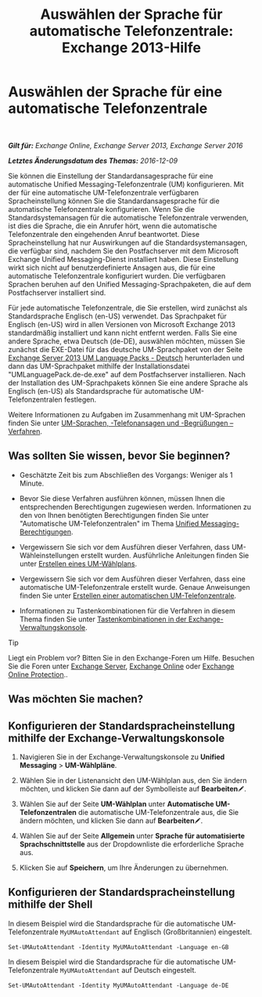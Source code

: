 ﻿---
title: 'Auswählen der Sprache für automatische Telefonzentrale: Exchange 2013-Hilfe'
TOCTitle: Auswählen der Sprache für eine automatische Telefonzentrale
ms:assetid: 3a1c1ec0-c726-41fb-a294-59faab205609
ms:mtpsurl: https://technet.microsoft.com/de-de/library/Aa997306(v=EXCHG.150)
ms:contentKeyID: 50554773
ms.date: 04/24/2018
mtps_version: v=EXCHG.150
ms.translationtype: HT
---

# Auswählen der Sprache für eine automatische Telefonzentrale

 

_**Gilt für:** Exchange Online, Exchange Server 2013, Exchange Server 2016_

_**Letztes Änderungsdatum des Themas:** 2016-12-09_

Sie können die Einstellung der Standardansagesprache für eine automatische Unified Messaging-Telefonzentrale (UM) konfigurieren. Mit der für eine automatische UM-Telefonzentrale verfügbaren Spracheinstellung können Sie die Standardansagesprache für die automatische Telefonzentrale konfigurieren. Wenn Sie die Standardsystemansagen für die automatische Telefonzentrale verwenden, ist dies die Sprache, die ein Anrufer hört, wenn die automatische Telefonzentrale den eingehenden Anruf beantwortet. Diese Spracheinstellung hat nur Auswirkungen auf die Standardsystemansagen, die verfügbar sind, nachdem Sie den Postfachserver mit dem Microsoft Exchange Unified Messaging-Dienst installiert haben. Diese Einstellung wirkt sich nicht auf benutzerdefinierte Ansagen aus, die für eine automatische Telefonzentrale konfiguriert wurden. Die verfügbaren Sprachen beruhen auf den Unified Messaging-Sprachpaketen, die auf dem Postfachserver installiert sind.

Für jede automatische Telefonzentrale, die Sie erstellen, wird zunächst als Standardsprache Englisch (en-US) verwendet. Das Sprachpaket für Englisch (en-US) wird in allen Versionen von Microsoft Exchange 2013 standardmäßig installiert und kann nicht entfernt werden. Falls Sie eine andere Sprache, etwa Deutsch (de-DE), auswählen möchten, müssen Sie zunächst die EXE-Datei für das deutsche UM-Sprachpaket von der Seite [Exchange Server 2013 UM Language Packs - Deutsch](https://go.microsoft.com/fwlink/?linkid=266542) herunterladen und dann das UM-Sprachpaket mithilfe der Installationsdatei "UMLanguagePack.de-de.exe" auf dem Postfachserver installieren. Nach der Installation des UM-Sprachpakets können Sie eine andere Sprache als Englisch (en-US) als Standardsprache für automatische UM-Telefonzentralen festlegen.

Weitere Informationen zu Aufgaben im Zusammenhang mit UM-Sprachen finden Sie unter [UM-Sprachen, -Telefonansagen und -Begrüßungen – Verfahren](um-languages-prompts-and-greetings-procedures-exchange-2013-help.md).

## Was sollten Sie wissen, bevor Sie beginnen?

  - Geschätzte Zeit bis zum Abschließen des Vorgangs: Weniger als 1 Minute.

  - Bevor Sie diese Verfahren ausführen können, müssen Ihnen die entsprechenden Berechtigungen zugewiesen werden. Informationen zu den von Ihnen benötigten Berechtigungen finden Sie unter "Automatische UM-Telefonzentralen" im Thema [Unified Messaging-Berechtigungen](unified-messaging-permissions-exchange-2013-help.md).

  - Vergewissern Sie sich vor dem Ausführen dieser Verfahren, dass UM-Wähleinstellungen erstellt wurden. Ausführliche Anleitungen finden Sie unter [Erstellen eines UM-Wählplans](https://review.docs.microsoft.com/de-de/exchange/voice-mail-unified-messaging/connect-voice-mail-system/create-um-dial-plan).

  - Vergewissern Sie sich vor dem Ausführen dieser Verfahren, dass eine automatische UM-Telefonzentrale erstellt wurde. Genaue Anweisungen finden Sie unter [Erstellen einer automatischen UM-Telefonzentrale](https://review.docs.microsoft.com/de-de/exchange/voice-mail-unified-messaging/automatically-answer-and-route-calls/create-a-um-auto-attendant).

  - Informationen zu Tastenkombinationen für die Verfahren in diesem Thema finden Sie unter [Tastenkombinationen in der Exchange-Verwaltungskonsole](keyboard-shortcuts-in-the-exchange-admin-center-exchange-online-protection-help.md).


> [!TIP]
> Liegt ein Problem vor? Bitten Sie in den Exchange-Foren um Hilfe. Besuchen Sie die Foren unter <A href="https://go.microsoft.com/fwlink/p/?linkid=60612">Exchange Server</A>, <A href="https://go.microsoft.com/fwlink/p/?linkid=267542">Exchange Online</A> oder <A href="https://go.microsoft.com/fwlink/p/?linkid=285351">Exchange Online Protection</A>..



## Was möchten Sie machen?

## Konfigurieren der Standardspracheinstellung mithilfe der Exchange-Verwaltungskonsole

1.  Navigieren Sie in der Exchange-Verwaltungskonsole zu **Unified Messaging** \> **UM-Wählpläne**.

2.  Wählen Sie in der Listenansicht den UM-Wählplan aus, den Sie ändern möchten, und klicken Sie dann auf der Symbolleiste auf **Bearbeiten**![Bearbeitungssymbol](images/Bb124582.6f53ccb2-1f13-4c02-bea0-30690e6ea71d(EXCHG.150).gif "Bearbeitungssymbol").

3.  Wählen Sie auf der Seite **UM-Wählplan** unter **Automatische UM-Telefonzentralen** die automatische UM-Telefonzentrale aus, die Sie ändern möchten, und klicken Sie dann auf **Bearbeiten**![Bearbeitungssymbol](images/Bb124582.6f53ccb2-1f13-4c02-bea0-30690e6ea71d(EXCHG.150).gif "Bearbeitungssymbol").

4.  Wählen Sie auf der Seite **Allgemein** unter **Sprache für automatisierte Sprachschnittstelle** aus der Dropdownliste die erforderliche Sprache aus.

5.  Klicken Sie auf **Speichern**, um Ihre Änderungen zu übernehmen.

## Konfigurieren der Standardspracheinstellung mithilfe der Shell

In diesem Beispiel wird die Standardsprache für die automatische UM-Telefonzentrale `MyUMAutoAttendant` auf Englisch (Großbritannien) eingestelt.

    Set-UMAutoAttendant -Identity MyUMAutoAttendant -Language en-GB

In diesem Beispiel wird die Standardsprache für die automatische UM-Telefonzentrale `MyUMAutoAttendant` auf Deutsch eingestelt.

    Set-UMAutoAttendant -Identity MyUMAutoAttendant -Language de-DE

